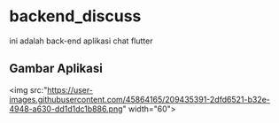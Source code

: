 # backend_discuss
ini adalah back-end aplikasi chat flutter

## Gambar Aplikasi
<img src:"https://user-images.githubusercontent.com/45864165/209435391-2dfd6521-b32e-4948-a630-dd1d1dc1b886.png" width="60">

